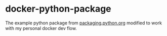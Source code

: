 # docker-python-package

The example python package from [packaging.python.org](https://packaging.python.org/tutorials/packaging-projects/) modified to work with my personal docker dev flow.